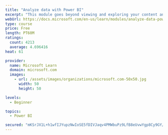 ```yaml
---
title: "Analyze data with Power BI"
excerpt: "This module goes beyond viewing and exploring your content and explains how to interact with it by working with reports and dashboards to uncover and share new business insights."
webUrl: https://docs.microsoft.com/en-us/learn/modules/analyze-data-power-bi/
type: course
price: Free
length: PT60M
ratings:
  count: 4213
  average: 4.696416
heat: 61

provider:
  name: Microsoft Learn
  domain: microsoft.com
  images:
    - url: /assets/images/organizations/microsoft.com-50x50.jpg
      width: 50
      height: 50

levels:
  - Beginner

topics:
  - Power BI

secured: "mKSrJX1L+h1wfIJYupzNwIoSE5fDIVJaqv4PMWbuPz9LfB8eUvwYgp8Cy9GY/euMQ1bslIcH6Z3aRlLUgV0VCAvkyjdK1B2/w7xXgK56xibC7bkmDBw2oRWjwe7xnQ0u2QpN7tgKMwGoiAkgGqM7ByGqJQP8clM/qKkhEDATLo+E+meq1FdvStmPTUA7pjZgv2k/Gek4cwCh5Hhs31rSHIFRBxIui1JdNX7mHjWadT8272RhW0kdfsoln0iupW9JmyJny6chCf80fLatLL3RUMzSYgm5RrLNxaI002nrkXuoMbcin3Vtim6GO9s2qZ55dS5wT1h8ytY/3Po3a8vOYBuuKUkXzfQd1wQmjmrq7gu8qKIF6hr17FhL7cP2vcuOB2Ib/tj36kIW2GGNs0xrmQ==;8BVSUIas1j+Bxcs/klRf6w=="
---
```


